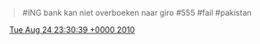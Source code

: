 > \#ING bank kan niet overboeken naar giro \#555 \#fail \#pakistan

<img src="../../media/tweet.ico" width="12" /> [Tue Aug 24 23:30:39 +0000 2010](https://twitter.com/DromerDenker/status/22040703403)